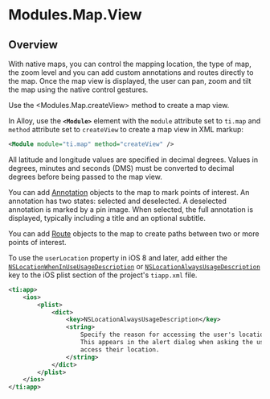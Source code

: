 # Modules.Map.View

<TypeHeader/>

## Overview

With native maps, you can control the mapping location, the type of map, the zoom level
and you can add custom annotations and routes directly to the map. Once the map view is
displayed, the user can pan, zoom and tilt the map using the native control gestures.

Use the <Modules.Map.createView> method to create a map view.

In Alloy, use the **`<Module>`** element with the `module` attribute set to `ti.map`
and `method` attribute set to `createView` to create a map view in XML markup:

``` xml
<Module module="ti.map" method="createView" />
```

All latitude and longitude values are specified in decimal degrees. Values in degrees,
minutes and seconds (DMS) must be converted to decimal degrees before being passed to
the map view.

You can add [Annotation](Modules.Map.Annotation) objects to the map to mark points of
interest. An annotation has two states: selected and deselected. A deselected annotation
is marked by a pin image. When selected, the full annotation is displayed, typically
including a title and an optional subtitle.

You can add [Route](Modules.Map.Route) objects to the map to create paths between
two or more points of interest.

To use the `userLocation` property in iOS 8 and later, add either the
[`NSLocationWhenInUseUsageDescription`](https://developer.apple.com/library/prerelease/ios/documentation/General/Reference/InfoPlistKeyReference/Articles/CocoaKeys.html#//apple_ref/doc/uid/TP40009251-SW26)
or
[`NSLocationAlwaysUsageDescription`](https://developer.apple.com/library/prerelease/ios/documentation/General/Reference/InfoPlistKeyReference/Articles/CocoaKeys.html#//apple_ref/doc/uid/TP40009251-SW18)
key to the iOS plist section of the project's `tiapp.xml` file.

``` xml
<ti:app>
    <ios>
        <plist>
            <dict>
                <key>NSLocationAlwaysUsageDescription</key>
                <string>
                    Specify the reason for accessing the user's location information.
                    This appears in the alert dialog when asking the user for permission to
                    access their location.
                </string>
            </dict>
        </plist>
    </ios>
</ti:app>
```

<ApiDocs/>
